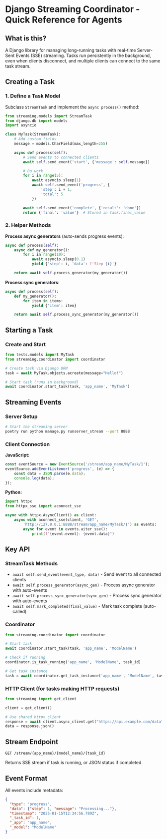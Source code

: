 # Django Streaming Coordinator - Quick Reference for Agents

## What is this?

A Django library for managing long-running tasks with real-time Server-Sent Events (SSE) streaming. Tasks run persistently in the background, even when clients disconnect, and multiple clients can connect to the same task stream.

## Creating a Task

### 1. Define a Task Model

Subclass `StreamTask` and implement the `async process()` method:

```python
from streaming.models import StreamTask
from django.db import models
import asyncio

class MyTask(StreamTask):
    # Add custom fields
    message = models.CharField(max_length=255)

    async def process(self):
        # Send events to connected clients
        await self.send_event('start', {'message': self.message})

        # Do work
        for i in range(5):
            await asyncio.sleep(1)
            await self.send_event('progress', {
                'step': i + 1,
                'total': 5
            })

        await self.send_event('complete', {'result': 'done'})
        return {'final': 'value'}  # Stored in task.final_value
```

### 2. Helper Methods

**Process async generators** (auto-sends progress events):
```python
async def process(self):
    async def my_generator():
        for i in range(10):
            await asyncio.sleep(0.1)
            yield {'step': i, 'data': f'Step {i}'}

    return await self.process_generator(my_generator())
```

**Process sync generators**:
```python
async def process(self):
    def my_generator():
        for item in items:
            yield {'item': item}

    return await self.process_sync_generator(my_generator())
```

## Starting a Task

### Create and Start
```python
from tests.models import MyTask
from streaming.coordinator import coordinator

# Create task via Django ORM
task = await MyTask.objects.acreate(message="Hello!")

# Start task (runs in background)
await coordinator.start_task(task, 'app_name', 'MyTask')
```

## Streaming Events

### Server Setup
```bash
# Start the streaming server
poetry run python manage.py runserver_stream --port 8888
```

### Client Connection

**JavaScript:**
```javascript
const eventSource = new EventSource('/stream/app_name/MyTask/1');
eventSource.addEventListener('progress', (e) => {
    const data = JSON.parse(e.data);
    console.log(data);
});
```

**Python:**
```python
import httpx
from httpx_sse import aconnect_sse

async with httpx.AsyncClient() as client:
    async with aconnect_sse(client, 'GET',
        'http://127.0.0.1:8888/stream/app_name/MyTask/1') as events:
        async for event in events.aiter_sse():
            print(f"{event.event}: {event.data}")
```

## Key API

### StreamTask Methods
- `await self.send_event(event_type, data)` - Send event to all connected clients
- `await self.process_generator(async_gen)` - Process async generator with auto-events
- `await self.process_sync_generator(sync_gen)` - Process sync generator with auto-events
- `await self.mark_completed(final_value)` - Mark task complete (auto-called)

### Coordinator
```python
from streaming.coordinator import coordinator

# Start task
await coordinator.start_task(task, 'app_name', 'ModelName')

# Check if running
coordinator.is_task_running('app_name', 'ModelName', task_id)

# Get task instance
task = await coordinator.get_task_instance('app_name', 'ModelName', task_id)
```

### HTTP Client (for tasks making HTTP requests)
```python
from streaming import get_client

client = get_client()

# Use shared httpx client
response = await client.async_client.get("https://api.example.com/data")
data = response.json()
```

## Stream Endpoint
```
GET /stream/{app_name}/{model_name}/{task_id}
```

Returns SSE stream if task is running, or JSON status if completed.

## Event Format
All events include metadata:
```json
{
  "type": "progress",
  "data": {"step": 1, "message": "Processing..."},
  "timestamp": "2025-01-15T12:34:56.789Z",
  "_task_id": 1,
  "_app": "app_name",
  "_model": "ModelName"
}
```

